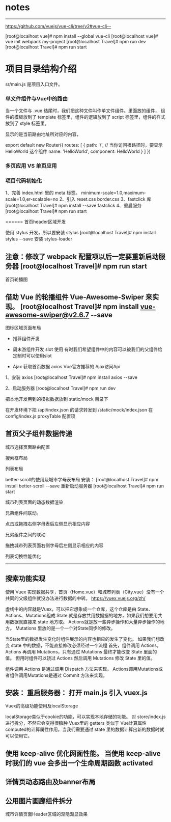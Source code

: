 # notes
----------

https://github.com/vuejs/vue-cli/tree/v2#vue-cli--

[root@localhost vue]# npm install --global vue-cli
[root@localhost vue]# vue init webpack my-project
[root@localhost Travel]# npm run dev
[root@localhost Travel]# npm run start

# 项目目录结构介绍
sr/main.js 是项目入口文件。

### 单文件组件与Vue中的路由

当一个文件与 .vue 结尾时，我们把这种文件叫作单文件组件。里面放的组件，
组件的模板放到了 template 标签里，组件的逻辑放到了 script 标签里，组件的样式放到了 style 标签里。

<router-view/>
显示的是当前路由地址所对应的内容，


export default new Router({
  routes: [
    {
      path: '/',  // 当你访问根路径时，要显示 HelloWorld 这个组件
      name: 'HelloWorld',
      component: HelloWorld
    }
  ]
})

### 多页应用 VS 单页应用


### 项目代码初始化
1、完善 index.html 里的 meta 标签。
minimum-scale=1.0,maximum-scale=1.0,er-scalable=no
2、引入 reset.css border.css
3、fastclick 库
[root@localhost Travel]# npm install --save fastclick
4、重启服务
[root@localhost Travel]# npm run start


======
首页header区域开发

使用 stylus 开发，所以要安装 stylus
[root@localhost Travel]# npm install stylus --save
安装 stylus-loader

注意：修改了 webpack 配置项以后一定要重新启动服务器
[root@localhost Travel]# npm run start
-------------
首页轮播图

借助  Vue 的轮播组件 Vue-Awesome-Swiper 来实现。
[root@localhost Travel]# npm install vue-awesome-swiper@v2.6.7  --save
--------------
图标区域页面布局

* 推荐组件开发

* 周末游组件开发
slot 使用
有时我们希望组件中的内容可以被我们的父组件给定制时可以使用slot

* Ajax 获取首页数据
axios Vue官方推荐的 Ajax访问Api

1、安装 axios
[root@localhost Travel]# npm install axios --save

2、启动服务器
[root@localhost Travel]# npm run dev

把本地开发用到的模拟数据放到 static/mock 目录下

在开发环境下把
/api/index.json 的请求转发到 /static/mock/index.json
在 config/index.js proxyTable 配置项

首页父子组件数据传递
-------------------
城市选择页面路由配置

搜索框布局

列表布局

better-scroll的使用及城市字母表布局
安装：
[root@localhost Travel]# npm install better-scroll --save
重新启动服务器
[root@localhost Travel]# npm run start

城市列表页面的动态数据渲染

兄弟组件间联动。

点击或拖拽右侧字母表后左侧显示相应内容


兄弟组件之间的联动

拖拽城市列表页面右侧字母后左侧显示相应的内容


列表切换性能优化

-----------
搜索功能实现
------------------------------
使用 Vuex 实现数据共享，首页（Home.vue）和城市列表（City.vue）没有一个共同的父级组件就没办法进行数据的中转。
https://vuex.vuejs.org/zh/

虚线中的内容就是Vuex，可以把它想象成一个仓库，这个仓库是由 State、Actions、Mutations组成
State 就是存放共用数据据的地方，如果我们想要用共用数据就直接来 state 地方取。
Actions就是放一些异步操作和大量异步操作的地方。
Mutations 里放的是一个一个对State同步的修改。

当State里的数据发生变化时组件展示的内容也相应的发生了变化。
如果我们想改变 state 中的数据，不能直接修改必须经过一个流程
首先，组件调用 Actions，Actions 再调用 Mutations，只有通过 Mutations 最终才能改变 State 里面的值。
但用时组件可以饶过 Actions 然后调用 Mutations 修改 State 里的值。

组件调用 Actions 是通过调用 Dispatch 方法来实现。
Actions调用Mutations或者组件调用Mutations是通过 Commit 方法来实现。

安装：
重启服务器：
打开 main.js 引入 vuex.js
-----------------------
Vuex的高级功能使用及localStorage

localStorage类似于cookie的功能，可以实现本地存储的功能。
对 store/index.js 进行拆分，不然它会变得很臃肿
Vuex里的 getters 类似于 Vue计算属性computed的计算属性作用，当我们需要通过 state 里的数据计算出新的数据时就可以使用它。

使用 keep-alive 优化网面性能。
当使用 keep-alive 时我们的 vue 会多出一个生命周期函数 activated
---------------
详情页动态路由及banner布局
---------------------
公用图片画廊组件拆分
-----------
城市详情页面Header区域的渐隐渐显效果